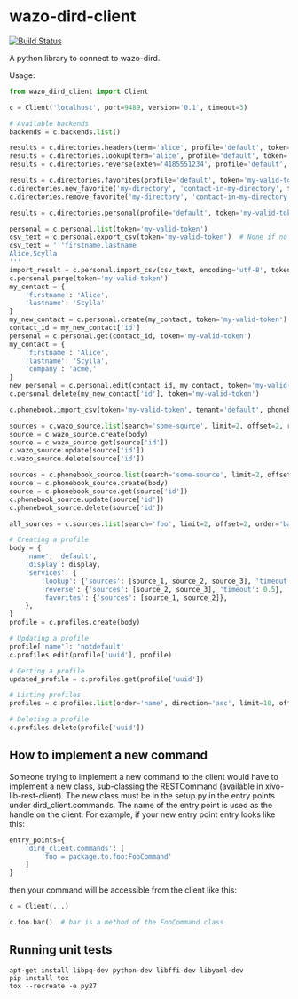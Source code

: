 wazo-dird-client
================

[![Build Status](https://jenkins.wazo.community/buildStatus/icon?job=wazo-dird-client)](https://jenkins.wazo.community/job/wazo-dird-client)

A python library to connect to wazo-dird.

Usage:

```python
from wazo_dird_client import Client

c = Client('localhost', port=9489, version='0.1', timeout=3)

# Available backends
backends = c.backends.list()

results = c.directories.headers(term='alice', profile='default', token='my-valid-token')
results = c.directories.lookup(term='alice', profile='default', token='my-valid-token')
results = c.directories.reverse(exten='4185551234', profile='default', token='my-valid-token')

results = c.directories.favorites(profile='default', token='my-valid-token')
c.directories.new_favorite('my-directory', 'contact-in-my-directory', token='my-valid-token')
c.directories.remove_favorite('my-directory', 'contact-in-my-directory', token='my-valid-token')

results = c.directories.personal(profile='default', token='my-valid-token')

personal = c.personal.list(token='my-valid-token')
csv_text = c.personal.export_csv(token='my-valid-token')  # None if no personal contacts
csv_text = '''firstname,lastname
Alice,Scylla
'''
import_result = c.personal.import_csv(csv_text, encoding='utf-8', token='my-valid-token')
c.personal.purge(token='my-valid-token')
my_contact = {
    'firstname': 'Alice',
    'lastname': 'Scylla'
}
my_new_contact = c.personal.create(my_contact, token='my-valid-token')
contact_id = my_new_contact['id']
personal = c.personal.get(contact_id, token='my-valid-token')
my_contact = {
    'firstname': 'Alice',
    'lastname': 'Scylla',
    'company': 'acme,'
}
new_personal = c.personal.edit(contact_id, my_contact, token='my-valid-token')
c.personal.delete(my_new_contact['id'], token='my-valid-token')

c.phonebook.import_csv(token='my-valid-token', tenant='default', phonebook_id=7, csv_text=csv_text, encoding='utf-8')

sources = c.wazo_source.list(search='some-source', limit=2, offset=2, recurse=False, order='name', direction='desc')
source = c.wazo_source.create(body)
source = c.wazo_source.get(source['id'])
c.wazo_source.update(source['id'])
c.wazo_source.delete(source['id'])

sources = c.phonebook_source.list(search='some-source', limit=2, offset=2, recurse=False, order='name', direction='desc')
source = c.phonebook_source.create(body)
source = c.phonebook_source.get(source['id'])
c.phonebook_source.update(source['id'])
c.phonebook_source.delete(source['id'])

all_sources = c.sources.list(search='foo', limit=2, offset=2, order='backend')

# Creating a profile
body = {
    'name': 'default',
    'display': display,
    'services': {
        'lookup': {'sources': [source_1, source_2, source_3], 'timeout': 5},
        'reverse': {'sources': [source_2, source_3], 'timeout': 0.5},
        'favorites': {'sources': [source_1, source_2]},
    },
}
profile = c.profiles.create(body)

# Updating a profile
profile['name']: 'notdefault'
c.profiles.edit(profile['uuid'], profile)

# Getting a profile
updated_profile = c.profiles.get(profile['uuid'])

# Listing profiles
profiles = c.profiles.list(order='name', direction='asc', limit=10, offset=30, search='def')

# Deleting a profile
c.profiles.delete(profile['uuid'])
```


How to implement a new command
------------------------------

Someone trying to implement a new command to the client would have to implement
a new class, sub-classing the RESTCommand (available in
xivo-lib-rest-client). The new class must be in the setup.py in the entry points
under dird_client.commands. The name of the entry point is used as the handle on
the client. For example, if your new entry point entry looks like this:

```python
entry_points={
    'dird_client.commands': [
        'foo = package.to.foo:FooCommand'
    ]
}
```

then your command will be accessible from the client like this:

```python
c = Client(...)

c.foo.bar()  # bar is a method of the FooCommand class
```

Running unit tests
------------------

```
apt-get install libpq-dev python-dev libffi-dev libyaml-dev
pip install tox
tox --recreate -e py27
```
